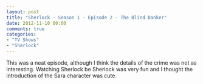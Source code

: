```yaml
---
layout: post
title: "Sherlock - Season 1 - Episode 2 - The Blind Banker"
date: 2012-11-10 00:00
comments: true
categories:
- "TV Shows"
- "Sherlock"
---
```


This was a neat episode, although I think the details of the
crime was not as interesting. Watching Sherlock be Sherlock was
very fun and I thought the introduction of the Sara character
was cute.
